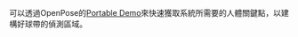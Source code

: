 可以透過OpenPose的[Portable Demo](https://github.com/CMU-Perceptual-Computing-Lab/openpose/blob/master/doc/installation/0_index.md#windows-portable-demo)來快速獲取系統所需要的人體關鍵點，以建構好球帶的偵測區域。

